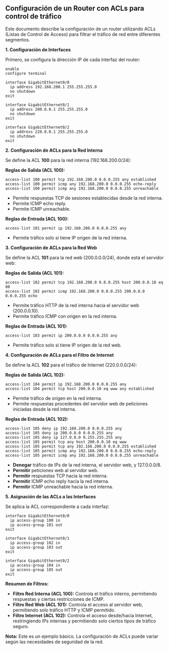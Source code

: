 ## Configuración de un Router con ACLs para control de tráfico

Este documento describe la configuración de un router utilizando ACLs (Listas de Control de Acceso) para filtrar el tráfico de red entre diferentes segmentos. 

**1. Configuración de Interfaces**

Primero, se configura la dirección IP de cada interfaz del router:

```
enable
configure terminal

interface GigabitEthernet0/0
  ip address 192.168.200.1 255.255.255.0
  no shutdown
exit

interface GigabitEthernet0/1
  ip address 200.0.0.1 255.255.255.0
  no shutdown
exit

interface GigabitEthernet0/2
  ip address 220.0.0.1 255.255.255.0
  no shutdown
exit
```

**2. Configuración de ACLs para la Red Interna**

Se define la ACL **100** para la red interna (192.168.200.0/24):

**Reglas de Salida (ACL 100):**

```
access-list 100 permit tcp 192.168.200.0 0.0.0.255 any established  
access-list 100 permit icmp any 192.168.200.0 0.0.0.255 echo-reply 
access-list 100 permit icmp any 192.168.200.0 0.0.0.255 unreachable
```

* Permite respuestas TCP de sesiones establecidas desde la red interna.
* Permite ICMP echo reply.
* Permite ICMP unreachable.

**Reglas de Entrada (ACL 100):**

```
access-list 101 permit ip 192.168.200.0 0.0.0.255 any
```

* Permite tráfico solo si tiene IP origen de la red interna.

**3. Configuración de ACLs para la Red Web**

Se define la ACL **101** para la red web (200.0.0.0/24), donde está el servidor web:

**Reglas de Salida (ACL 101):**

```
access-list 102 permit tcp 192.168.200.0 0.0.0.255 host 200.0.0.10 eq 80 
access-list 102 permit icmp 192.168.200.0 0.0.0.255 200.0.0.0 0.0.0.255 echo
```

* Permite tráfico HTTP de la red interna hacia el servidor web (200.0.0.10).
* Permite tráfico ICMP con origen en la red interna.

**Reglas de Entrada (ACL 101):**

```
access-list 103 permit ip 200.0.0.0 0.0.0.255 any
```

* Permite tráfico solo si tiene IP origen de la red web.

**4. Configuración de ACLs para el Filtro de Internet**

Se define la ACL **102** para el tráfico de Internet (220.0.0.0/24):

**Reglas de Salida (ACL 102):**

```
access-list 104 permit ip 192.168.200.0 0.0.0.255 any 
access-list 104 permit tcp host 200.0.0.10 eq www any established
```

* Permite tráfico de origen en la red interna.
* Permite respuestas procedentes del servidor web de peticiones iniciadas desde la red interna.

**Reglas de Entrada (ACL 102):**

```
access-list 105 deny ip 192.168.200.0 0.0.0.255 any
access-list 105 deny ip 200.0.0.0 0.0.0.255 any
access-list 105 deny ip 127.0.0.0 0.255.255.255 any
access-list 105 permit tcp any host 200.0.0.10 eq www
access-list 105 permit tcp any 192.168.200.0 0.0.0.255 established
access-list 105 permit icmp any 192.168.200.0 0.0.0.255 echo-reply
access-list 105 permit icmp any 192.168.200.0 0.0.0.255 unreachable
```

* **Denegar** tráfico de IPs de la red interna, el servidor web, y 127.0.0.0/8.
* **Permitir** peticiones web al servidor web.
* **Permitir** respuestas TCP hacia la red interna.
* **Permitir** ICMP echo reply hacia la red interna.
* **Permitir** ICMP unreachable hacia la red interna.

**5. Asignación de las ACLs a las Interfaces**

Se aplica la ACL correspondiente a cada interfaz:

```
interface GigabitEthernet0/0
  ip access-group 100 in
  ip access-group 101 out
exit

interface GigabitEthernet0/1
  ip access-group 102 in
  ip access-group 103 out
exit

interface GigabitEthernet0/2
  ip access-group 104 in
  ip access-group 105 out
exit
```

**Resumen de Filtros:**

* **Filtro Red Interna (ACL 100):** Controla el tráfico interno, permitiendo respuestas y ciertas restricciones de ICMP.
* **Filtro Red Web (ACL 101):** Controla el acceso al servidor web, permitiendo solo tráfico HTTP y ICMP permitido.
* **Filtro Internet (ACL 102):** Controla el acceso desde/hacia Internet, restringiendo IPs internas y permitiendo solo ciertos tipos de tráfico seguro.

**Nota:** Este es un ejemplo básico. La configuración de ACLs puede variar según las necesidades de seguridad de la red.
